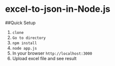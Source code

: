 # excel-to-json-in-Node.js

##Quick Setup

1) `clone ` <br>
2) `Go to directory` <br>
3) `npm install` <br>
4) `node app.js` <br>
5) In your browser `http://localhost:3000` <br>
6) Upload excel file and see result <br>

